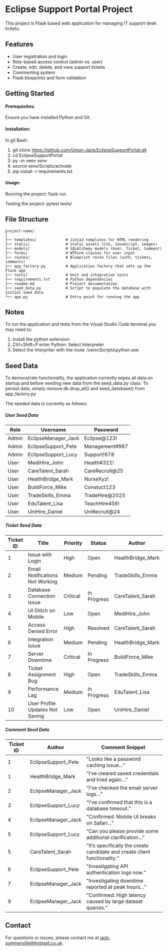 # Eclipse Support Portal Project
This project is Flask based web application for managing IT support desk tickets.

## Features
- User registration and login
- Role-based access control (admin vs. user)
- Create, edit, delete, and view support tickets
- Commenting system
- Flask blueprints and form validation

## Getting Started
#### Prerequisites:
Ensure you have installed Python and Git.

#### Installation: 
In git Bash:
1. git clone https://github.com/Union-Jack/EclipseSupportPortal.git
2. cd EclipseSupportPortal
3. py -m venv venv
4. source venv/Scripts/activate
5. pip install -r requirements.txt

#### Usage:
Running the project:
flask run 

Testing the project:
pytest tests/

## File Structure
    project-name/
    │
    ├── templates/             # Jinja2 templates for HTML rendering
    ├── static/                # Static assets (CSS, JavaScript, images)
    ├── models/                # SQLAlchemy models (User, Ticket, Comment)
    ├── forms/                 # WTForm classes for user input
    ├── routes/                # Blueprint route files (auth, tickets, comments)
    ├── app_factory.py         # Application factory that sets up the Flask app
    ├── tests/                 # Unit and integration tests
    ├── requirements.txt       # Python dependencies
    ├── readme.md              # Project documentation
    ├── seed_data.py           # Script to populate the database with initial seed data
    └── app.py                 # Entry point for running the app

## Notes
To run the application and tests from the Visual Studio Code terminal you may need to:
1. Install the python extension
2. Ctrl+Shift+P enter Python: Select Interpreter 
3. Select the interpriter with the route .\venv\Scripts\python.exe

## Seed Data
To demonstrate functionality, the application currently wipes all data on startup and before seeding new data from the seed_data.py class.
To persist data, simply remove db.drop_all() and seed_database() from app_factory.py

The seeded data is currently as follows:
##### User Seed Data
| Role  | Username              | Password        |
|-------|------------------------|-----------------|
| Admin | EclipseManager_Jack    | Eclipse@123!     |
| Admin | EclipseSupport_Pete    | Management#987   |
| Admin | EclipseSupport_Lucy    | Support!678      |
| User  | MediHire_John          | Health#321!      |
| User  | CareTalent_Sarah       | CareRecruit@25   |
| User  | HealthBridge_Mark      | NurseXyz!        |
| User  | BuildForce_Mike        | Constuct123      |
| User  | TradeSkills_Emma       | TradeHire@2025   |
| User  | EduTalent_Lisa         | TeachHire456!    |
| User  | UniHire_Daniel         | UniRecruit@24    |

##### Ticket Seed Data
| Ticket ID | Title                              | Priority  | Status       | Author             | Assignee              |
|-----------|------------------------------------|-----------|--------------|---------------------|------------------------|
| 1         | Issue with Login                   | High      | Open         | HealthBridge_Mark   | EclipseSupport_Pete    |
| 2         | Email Notifications Not Working    | Medium    | Pending      | TradeSkills_Emma    | EclipseManager_Jack    |
| 3         | Database Connection Issue          | Critical  | In Progress  | CareTalent_Sarah    | EclipseSupport_Lucy    |
| 4         | UI Glitch on Mobile                | Low       | Open         | MediHire_John       | EclipseManager_Jack    |
| 5         | Access Denied Error                | High      | Resolved     | CareTalent_Sarah    | EclipseSupport_Lucy    |
| 6         | Integration Issue                  | Medium    | Pending      | HealthBridge_Mark   | EclipseSupport_Pete    |
| 7         | Server Downtime                    | Critical  | In Progress  | BuildForce_Mike     | EclipseManager_Jack    |
| 8         | Ticket Assignment Bug              | High      | Open         | TradeSkills_Emma    | Unassigned             |
| 9         | Performance Lag                    | Medium    | In Progress  | EduTalent_Lisa      | EclipseManager_Jack    |
| 10        | User Profile Updates Not Saving    | Low       | Open         | UniHire_Daniel      | Unassigned             |

##### Comment Seed Data
| Ticket ID | Author              | Comment Snippet                                                              |
|-----------|---------------------|------------------------------------------------------------------------------|
| 1         | EclipseSupport_Pete | “Looks like a password caching issue...”                                     |
| 1         | HealthBridge_Mark   | “I’ve cleared saved credentials and tried again…”                            |
| 2         | EclipseManager_Jack | “I've checked the email server logs…”                                        |
| 3         | EclipseSupport_Lucy | “I've confirmed that this is a database timeout.”                            |
| 4         | EclipseManager_Jack | “Confirmed: Mobile UI breaks on Safari…”                                     |
| 5         | EclipseSupport_Lucy | “Can you please provide some additional clarification…”                      |
| 5         | CareTalent_Sarah    | "It’s specifically the create candidate and create client functionality."    |
| 6         | EclipseSupport_Pete | "Investigating API authentication logs now."                                 |
| 7         | EclipseManager_Jack | "Investigating downtime reported at peak hours…”                             |
| 9         | EclipseManager_Jack | "Confirmed: High latency caused by large dataset queries."                   |

## Contact
For questions or issues, please contact me at jack-summerville@hotmail.co.uk.
